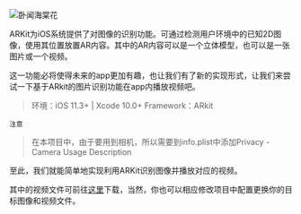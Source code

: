 ![卧闻海棠花](https://upload-images.jianshu.io/upload_images/2251123-7af2c7a08693ad96.jpg?imageMogr2/auto-orient/strip%7CimageView2/2/w/1240)


ARKit为iOS系统提供了对图像的识别功能。可通过检测用户环境中的已知2D图像，使用其位置放置AR内容。其中的AR内容可以是一个立体模型，也可以是一张图片或一个视频。

这一功能必将使得未来的app更加有趣，也让我们有了新的实现形式，让我们来尝试一下基于ARkit的图片识别功能在app内播放视频吧。

> 环境：iOS 11.3+ | Xcode 10.0+ 
> Framework：ARkit

`注意`
>在本项目中，由于要用到相机，所以需要到info.plist中添加Privacy - Camera Usage Description

至此，我们就能简单地实现利用ARKit识别图像并播放对应的视频。

其中的视频文件可前往[这里](http://img.dpm.org.cn/Uploads/File/2018/04/19/haitang.mp4)下载，当然，你也可以相应修改项目中配置更换你的目标图像和视频文件。
